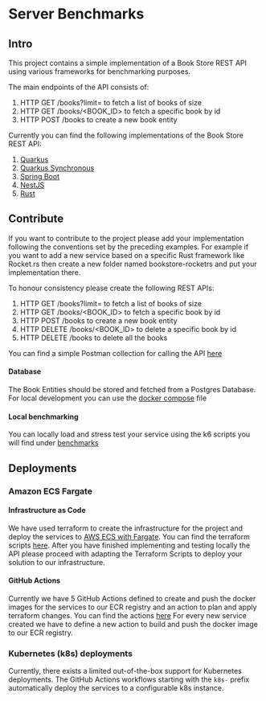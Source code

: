 # Server Benchmarks

## Intro

This project contains a simple implementation of a Book Store REST API using various frameworks for benchmarking purposes.

The main endpoints of the API consists of:

1) HTTP GET /books?limit=<LIMIT> to fetch a list of books of size <LIMIT>
2) HTTP GET /books/<BOOK_ID> to fetch a specific book by id
3) HTTP POST /books to create a new book entity

Currently you can find the following implementations of the Book Store REST API:

1) [Quarkus](./bookstore-quarkus-reactive)
2) [Quarkus Synchronous](./bookstore-quarkus-sync)
3) [Spring Boot](./bookstore-springboot)
4) [NestJS](./bookstore-nestjs)
5) [Rust](./bookstore-actix)

## Contribute

If you want to contribute to the project please add your implementation following the conventions set by the preceding examples. 
For example if you want to add a new service based on a specific Rust framework like Rocket.rs then create a new folder named
bookstore-rocketrs and put your implementation there. 

To honour consistency please create the following REST APIs:

1) HTTP GET /books?limit=<LIMIT> to fetch a list of books of size <LIMIT>
2) HTTP GET /books/<BOOK_ID> to fetch a specific book by id
3) HTTP POST /books to create a new book entity
4) HTTP DELETE /books/<BOOK_ID> to delete a specific book by id
5) HTTP DELETE /books to delete all the books

You can find a simple Postman collection for calling the API [here](postman)

#### Database

The Book Entities should be stored and fetched from a Postgres Database. For local development you can use the [docker compose](docker-compose.yml) file

#### Local benchmarking

You can locally load and stress test your service using the k6 scripts you will find under [benchmarks](/benchmarks)


## Deployments

### Amazon ECS Fargate

#### Infrastructure as Code

We have used terraform to create the infrastructure for the project and deploy the services to [AWS ECS with Fargate](https://docs.aws.amazon.com/AmazonECS/latest/developerguide/AWS_Fargate.html). You can find the terraform scripts [here](./terraform).
After you have finished implementing and testing locally the API please proceed with adapting the Terraform Scripts to deploy your solution to our infrastructure.

#### GitHub Actions

Currently we have 5 GitHub Actions defined to create and push the docker images for the services to our ECR registry and an action to plan and apply terraform changes. You can find the actions [here](./.github)
For every new service created we have to define a new action to build and push the docker image to our ECR registry.



### Kubernetes (k8s) deployments

Currently, there exists a limited out-of-the-box support for Kubernetes deployments. 
The GitHub Actions workflows starting with the `k8s-` prefix automatically deploy the services to a configurable k8s instance.
